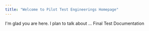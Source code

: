 ```yaml
---
title: "Welcome to Pilot Test Engineerings Homepage"
---
```


I'm glad you are here. I plan to talk about ... Final Test Documentation
